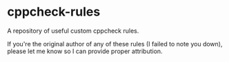 # cppcheck-rules
A repository of useful custom cppcheck rules.

If you're the original author of any of these rules (I failed to note you down), please let me know so I can provide proper attribution.
